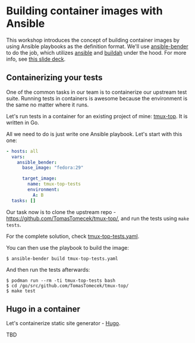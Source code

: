 # Building container images with Ansible

This workshop introduces the concept of building container images by using
Ansible playbooks as the definition format. We'll use
[ansible-bender](https://github.com/TomasTomecek/ansible-bender) to do the job,
which utilizes [ansible](https://github.com/ansible/ansible) and
[buildah](https://github.com/containers/buildah) under the hood. For more info,
see [this slide
deck](https://tomastomecek.github.io/speaks/2019-prgcont-ansible-bender/#1).


## Containerizing your tests

One of the common tasks in our team is to containerize our upstream test suite.
Running tests in containers is awesome because the environment is the same
no matter where it runs.

Let's run tests in a container for an existing project of mine:
[tmux-top](https://github.com/TomasTomecek/tmux-top). It is written in Go.

All we need to do is just write one Ansible playbook. Let's start with this one:
```yaml
- hosts: all
  vars:
    ansible_bender:
      base_image: "fedora:29"

      target_image:
        name: tmux-top-tests
        environment:
          A: B
  tasks: []
```

Our task now is to clone the upstream repo -
https://github.com/TomasTomecek/tmux-top/, and run the tests using `make tests`.

For the complete solution, check [tmux-top-tests.yaml](/tmux-top-tests.yaml).

You can then use the playbook to build the image:
```
$ ansible-bender build tmux-top-tests.yaml
```

And then run the tests afterwards:
```
$ podman run --rm -ti tmux-top-tests bash
$ cd /go/src/github.com/TomasTomecek/tmux-top/
$ make test
```

## Hugo in a container

Let's containerize static site generator - [Hugo](https://gohugo.io/).

TBD

